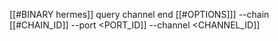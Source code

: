 [[#BINARY hermes]] query channel end [[#OPTIONS]]] --chain [[#CHAIN_ID]] --port <PORT_ID]] --channel <CHANNEL_ID]]
